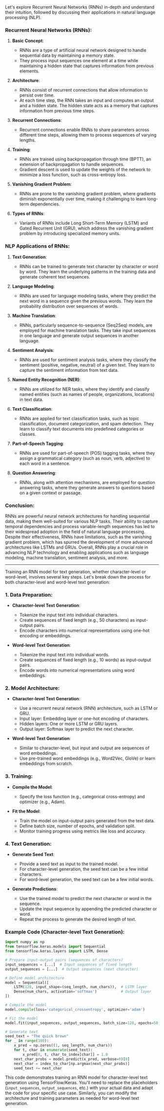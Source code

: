 Let's explore Recurrent Neural Networks (RNNs) in-depth and understand their intuition, followed by discussing their applications in natural language processing (NLP).

### Recurrent Neural Networks (RNNs):

1. **Basic Concept**:
   - RNNs are a type of artificial neural network designed to handle sequential data by maintaining a memory state.
   - They process input sequences one element at a time while maintaining a hidden state that captures information from previous elements.

2. **Architecture**:
   - RNNs consist of recurrent connections that allow information to persist over time.
   - At each time step, the RNN takes an input and computes an output and a hidden state. The hidden state acts as a memory that captures information from previous time steps.

3. **Recurrent Connections**:
   - Recurrent connections enable RNNs to share parameters across different time steps, allowing them to process sequences of varying lengths.

4. **Training**:
   - RNNs are trained using backpropagation through time (BPTT), an extension of backpropagation to handle sequences.
   - Gradient descent is used to update the weights of the network to minimize a loss function, such as cross-entropy loss.

5. **Vanishing Gradient Problem**:
   - RNNs are prone to the vanishing gradient problem, where gradients diminish exponentially over time, making it challenging to learn long-term dependencies.

6. **Types of RNNs**:
   - Variants of RNNs include Long Short-Term Memory (LSTM) and Gated Recurrent Unit (GRU), which address the vanishing gradient problem by introducing specialized memory units.

### NLP Applications of RNNs:

1. **Text Generation**:
   - RNNs can be trained to generate text character by character or word by word. They learn the underlying patterns in the training data and generate coherent text sequences.

2. **Language Modeling**:
   - RNNs are used for language modeling tasks, where they predict the next word in a sequence given the previous words. They learn the probability distribution over sequences of words.

3. **Machine Translation**:
   - RNNs, particularly sequence-to-sequence (Seq2Seq) models, are employed for machine translation tasks. They take input sequences in one language and generate output sequences in another language.

4. **Sentiment Analysis**:
   - RNNs are used for sentiment analysis tasks, where they classify the sentiment (positive, negative, neutral) of a given text. They learn to capture the sentiment information from text data.

5. **Named Entity Recognition (NER)**:
   - RNNs are utilized for NER tasks, where they identify and classify named entities (such as names of people, organizations, locations) in text data.

6. **Text Classification**:
   - RNNs are applied for text classification tasks, such as topic classification, document categorization, and spam detection. They learn to classify text documents into predefined categories or classes.

7. **Part-of-Speech Tagging**:
   - RNNs are used for part-of-speech (POS) tagging tasks, where they assign a grammatical category (such as noun, verb, adjective) to each word in a sentence.

8. **Question Answering**:
   - RNNs, along with attention mechanisms, are employed for question answering tasks, where they generate answers to questions based on a given context or passage.

### Conclusion:

RNNs are powerful neural network architectures for handling sequential data, making them well-suited for various NLP tasks. Their ability to capture temporal dependencies and process variable-length sequences has led to their widespread adoption in the field of natural language processing. Despite their effectiveness, RNNs have limitations, such as the vanishing gradient problem, which has spurred the development of more advanced architectures like LSTMs and GRUs. Overall, RNNs play a crucial role in advancing NLP technology and enabling applications such as language modeling, machine translation, sentiment analysis, and more.

--------------------------------------------------------------------------------------------------------------

Training an RNN model for text generation, whether character-level or word-level, involves several key steps. Let's break down the process for both character-level and word-level text generation:

### 1. Data Preparation:

- **Character-level Text Generation**:
  - Tokenize the input text into individual characters.
  - Create sequences of fixed length (e.g., 50 characters) as input-output pairs.
  - Encode characters into numerical representations using one-hot encoding or embeddings.

- **Word-level Text Generation**:
  - Tokenize the input text into individual words.
  - Create sequences of fixed length (e.g., 10 words) as input-output pairs.
  - Encode words into numerical representations using word embeddings.

### 2. Model Architecture:

- **Character-level Text Generation**:
  - Use a recurrent neural network (RNN) architecture, such as LSTM or GRU.
  - Input layer: Embedding layer or one-hot encoding of characters.
  - Hidden layers: One or more LSTM or GRU layers.
  - Output layer: Softmax layer to predict the next character.

- **Word-level Text Generation**:
  - Similar to character-level, but input and output are sequences of word embeddings.
  - Use pre-trained word embeddings (e.g., Word2Vec, GloVe) or learn embeddings from scratch.

### 3. Training:

- **Compile the Model**:
  - Specify the loss function (e.g., categorical cross-entropy) and optimizer (e.g., Adam).

- **Fit the Model**:
  - Train the model on input-output pairs generated from the text data.
  - Define batch size, number of epochs, and validation split.
  - Monitor training progress using metrics like loss and accuracy.

### 4. Text Generation:

- **Generate Seed Text**:
  - Provide a seed text as input to the trained model.
  - For character-level generation, the seed text can be a few initial characters.
  - For word-level generation, the seed text can be a few initial words.

- **Generate Predictions**:
  - Use the trained model to predict the next character or word in the sequence.
  - Update the input sequence by appending the predicted character or word.
  - Repeat the process to generate the desired length of text.

### Example Code (Character-level Text Generation):

```python
import numpy as np
from tensorflow.keras.models import Sequential
from tensorflow.keras.layers import LSTM, Dense

# Prepare input-output pairs (sequences of characters)
input_sequences = [...]  # Input sequences of fixed length
output_sequences = [...]  # Output sequences (next character)

# Define model architecture
model = Sequential([
    LSTM(128, input_shape=(seq_length, num_chars)),  # LSTM layer
    Dense(num_chars, activation='softmax')           # Output layer
])

# Compile the model
model.compile(loss='categorical_crossentropy', optimizer='adam')

# Fit the model
model.fit(input_sequences, output_sequences, batch_size=128, epochs=50, validation_split=0.2)

# Generate text
seed_text = "The quick brown"
for _ in range(100):
    x_pred = np.zeros((1, seq_length, num_chars))
    for t, char in enumerate(seed_text):
        x_pred[0, t, char_to_index[char]] = 1.0
    next_char_probs = model.predict(x_pred, verbose=0)[0]
    next_char = index_to_char[np.argmax(next_char_probs)]
    seed_text += next_char
```

This code demonstrates training an RNN model for character-level text generation using TensorFlow/Keras. You'll need to replace the placeholders (`input_sequences`, `output_sequences`, etc.) with your actual data and adapt the code for your specific use case. Similarly, you can modify the architecture and training parameters as needed for word-level text generation.